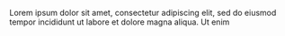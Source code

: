 Lorem ipsum dolor sit amet,
consectetur adipiscing elit,
sed do eiusmod tempor incididunt ut labore et dolore magna aliqua.
Ut enim
